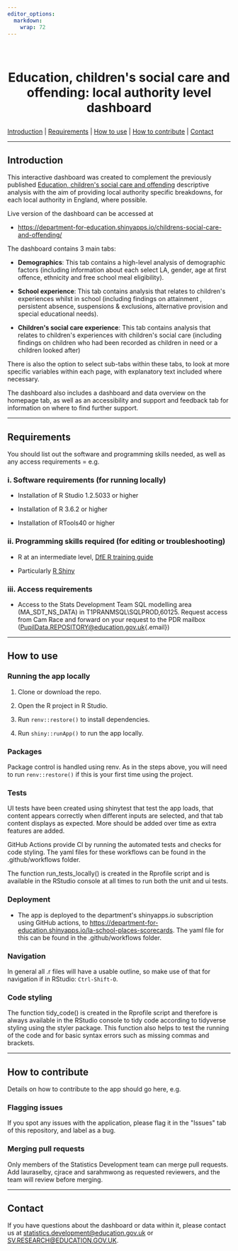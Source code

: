 ```yaml
---
editor_options: 
  markdown: 
    wrap: 72
---
```


<h1 align="center">

<br> Education, children's social care and offending: local authority
level dashboard <br>

</h1>

<p align="center">

<a href="#introduction">Introduction</a> \|
<a href="#requirements">Requirements</a> \| <a href="#how-to-use">How to
use</a> \| <a href="#how-to-contribute">How to contribute</a> \|
<a href="#contact">Contact</a>

</p>

------------------------------------------------------------------------

## Introduction

This interactive dashboard was created to complement the previously
published [Education, children's social care and
offending](https://www.gov.uk/government/publications/education-childrens-social-care-and-offending)
descriptive analysis with the aim of providing local authority specific
breakdowns, for each local authority in England, where possible.

Live version of the dashboard can be accessed at

-   <https://department-for-education.shinyapps.io/childrens-social-care-and-offending/>

The dashboard contains 3 main tabs:

-   **Demographics**: This tab contains a high-level analysis of
    demographic factors (including information about each select LA,
    gender, age at first offence, ethnicity and free school meal
    eligibility).

-   **School experience**: This tab contains analysis that relates to
    children's experiences whilst in school (including findings on
    attainment , persistent absence, suspensions & exclusions,
    alternative provision and special educational needs).

-   **Children's social care experience**: This tab contains analysis
    that relates to children's experiences with children's social care
    (including findings on children who had been recorded as children in
    need or a children looked after)

There is also the option to select sub-tabs within these tabs, to look
at more specific variables within each page, with explanatory text
included where necessary.

The dashboard also includes a dashboard and data overview on the
homepage tab, as well as an accessibility and support and feedback tab
for information on where to find further support.

------------------------------------------------------------------------

## Requirements

You should list out the software and programming skills needed, as well
as any access requirements = e.g.

### i. Software requirements (for running locally)

-   Installation of R Studio 1.2.5033 or higher

-   Installation of R 3.6.2 or higher

-   Installation of RTools40 or higher

### ii. Programming skills required (for editing or troubleshooting)

-   R at an intermediate level, [DfE R training
    guide](https://dfe-analytical-services.github.io/r-training-course/)

-   Particularly [R Shiny](https://shiny.rstudio.com/)

### iii. Access requirements

-   Access to the Stats Development Team SQL modelling area
    (MA_SDT_NS_DATA) in T1PRANMSQL\SQLPROD,60125. Request access from
    Cam Race and forward on your request to the PDR mailbox
    ([PupilData.REPOSITORY\@education.gov.uk](mailto:PupilData.REPOSITORY@education.gov.uk){.email})

------------------------------------------------------------------------

## How to use

### Running the app locally

1.  Clone or download the repo.

2.  Open the R project in R Studio.

3.  Run `renv::restore()` to install dependencies.

4.  Run `shiny::runApp()` to run the app locally.

### Packages

Package control is handled using renv. As in the steps above, you will
need to run `renv::restore()` if this is your first time using the
project.

### Tests

UI tests have been created using shinytest that test the app loads, that
content appears correctly when different inputs are selected, and that
tab content displays as expected. More should be added over time as
extra features are added.

GitHub Actions provide CI by running the automated tests and checks for
code styling. The yaml files for these workflows can be found in the
.github/workflows folder.

The function run_tests_locally() is created in the Rprofile script and
is available in the RStudio console at all times to run both the unit
and ui tests.

### Deployment

-   The app is deployed to the department's shinyapps.io subscription
    using GitHub actions, to
    <https://department-for-education.shinyapps.io/la-school-places-scorecards>.
    The yaml file for this can be found in the .github/workflows folder.

### Navigation

In general all .r files will have a usable outline, so make use of that
for navigation if in RStudio: `Ctrl-Shift-O`.

### Code styling

The function tidy_code() is created in the Rprofile script and therefore
is always available in the RStudio console to tidy code according to
tidyverse styling using the styler package. This function also helps to
test the running of the code and for basic syntax errors such as missing
commas and brackets.

------------------------------------------------------------------------

## How to contribute

Details on how to contribute to the app should go here, e.g.

### Flagging issues

If you spot any issues with the application, please flag it in the
"Issues" tab of this repository, and label as a bug.

### Merging pull requests

Only members of the Statistics Development team can merge pull requests.
Add lauraselby, cjrace and sarahmwong as requested reviewers, and the
team will review before merging.

------------------------------------------------------------------------

## Contact

If you have questions about the dashboard or data within it, please
contact us at
[statistics.development\@education.gov.uk](mailto:statistics.development@education.gov.uk)
or [SV.RESEARCH\@EDUCATION.GOV.UK](mailto:SV.RESEARCH@EDUCATION.GOV.UK).


